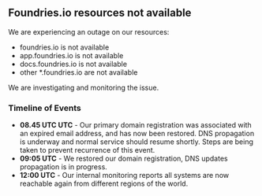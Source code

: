 ## Foundries.io resources not available

We are experiencing an outage on our resources:
* foundries.io is not available
* app.foundries.io is not available
* docs.foundries.io is not available
* other *.foundries.io are not available

We are investigating and monitoring the issue.

### Timeline of Events

* **08.45 UTC UTC** - Our primary domain registration was associated with an expired email address, and has now been restored. DNS propagation is underway and normal service should resume shortly. Steps are being taken to prevent recurrence of this event.
* **09:05 UTC** - We restored our domain registration, DNS updates propagation is in progress.
* **12:00 UTC** - Our internal monitoring reports all systems are now reachable again from different regions of the world.
